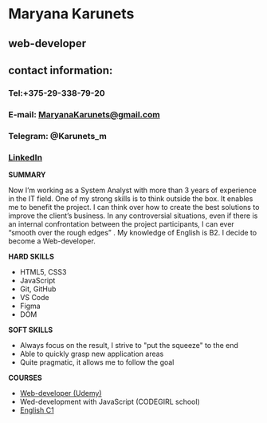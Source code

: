 # Maryana Karunets

## web-developer


## contact information:


### Tel:+375-29-338-79-20 
### E-mail: MaryanaKarunets@gmail.com
### Telegram: @Karunets_m
### [LinkedIn](https://www.linkedin.com/in/maryana-karunets-2b845a205/)





**SUMMARY**


Now I’m working as a System Analyst with more than 3 years of experience in the IT field. One of my strong skills is to think outside the box. It enables me to benefit the project. I can think over how to create the best solutions to improve the client’s business. In any controversial situations, even if there is an internal confrontation between the project participants, I can ever “smooth over the rough edges” . My knowledge of English is B2. I decide  to become a Web-developer.


**HARD SKILLS**


* HTML5, CSS3 
* JavaScript
* Git, GitHub
* VS Code
* Figma
* DOM



**SOFT SKILLS**

* Always focus on the result, I strive to "put the squeeze" to the end
* Able to quickly grasp new application areas
* Quite pragmatic, it allows me to follow the goal



**COURSES**
* [Web-developer (Udemy)](https://www.udemy.com/certificate/UC-91e38e08-6aec-43b2-a043-ac3908f00254/)
* Wed-development with JavaScript (CODEGIRL school)
* [English C1](https://cert.efset.org/FTgdL2)
